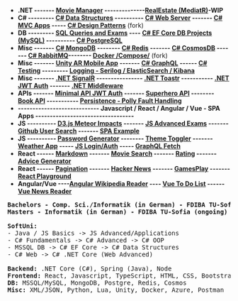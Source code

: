- **.NET ------- [Movie Manager](https://github.com/ivaaak/ASP.NET-MovieManager) --------------[RealEstate (MediatR)](https://github.com/ivaaak/ASP.NET-RealEstate)-WIP**
- **C# ---------  [C# Data Structures](https://github.com/ivaaak/CSharp-Data-Structures) ---------- [C# Web Server](https://github.com/ivaaak/CSharp-Web-Server/tree/main/HTTP%20Server%20Basic) ------- [C# MVC Apps](https://github.com/ivaaak/CSharp-Web-Server) ----- [C# Design Patterns](https://github.com/ivaaak/CSharp-Design-Patterns)** (fork)
- **DB  --------- [SQL Queries and Exams](https://github.com/ivaaak/MS-SQL) ---- [C# EF Core DB Projects (MySQL)](https://github.com/ivaaak/CSharp-DB-EF-Core-Projects) ---------- [C# PostgreSQL](https://github.com/ivaaak/CSharp-PostgreSQL-Repo-Demo)**
- **Misc  ------- [C# MongoDB](https://github.com/ivaaak/CSharp-MongoDB-Demo) -------- [C# Redis](https://github.com/ivaaak/CSharp-Redis-Demo) ------- [C# CosmosDB](https://github.com/ivaaak/CSharp-Cosmos-DB-Demo) ------- [C# RabbitMQ](https://github.com/ivaaak/CSharp-RabbitMQ)-------- [Docker /Compose/](https://github.com/ivaaak/Docker)** (fork)
- **Misc ------- [Unity AR Mobile App](https://github.com/ivaaak/Unity/tree/main/AR%20Furniture%20Test) ------- [C# GraphQL](https://github.com/ivaaak/GraphQL-Api-Demo) ------ [C# Testing](https://github.com/ivaaak/CSharp-Testing) --------- [Logging - Serilog / ElasticSearch / Kibana](https://github.com/ivaaak/CSharp-ElasticSearch-Kibana)**
- **Misc  ------- [.NET SignalR](https://github.com/ivaaak/SignalR-Demo) ---------------- [.NET Toastr](https://github.com/ivaaak/ASP.NET-Toastr-Demo) ----------- [.NET JWT Auth](https://github.com/ivaaak/JWT-Auth/tree/main/ASP.NET%20JWT%20Auth%20Demo) ------- [.NET Middleware](https://github.com/ivaaak/.NET-Middlewares)**
- **APIs ------- [Minimal API JWT Auth](https://github.com/ivaaak/CSharp-API/tree/main/ASP.NET%20MinimalAPI%20Auth) ------- [Superhero API](https://github.com/ivaaak/CSharp-API/tree/main/ASP.NET%20SuperHeroAPI) -------- [Book API](https://github.com/ivaaak/CSharp-API/tree/main/ASP.NET%20BookAPI) -----------  [Persistence -  Polly Fault Handling](https://github.com/ivaaak/CSharp-Polly-Request-Response)**
- **---------------------------- Javascript / React / Angular / Vue - SPA Apps ----------------------------------**
- **JS ---------- [D3.js Meteor Impacts](https://github.com/ivaaak/JS-D3-Map-Meteor-Impacts) ------- [JS Advanced Exams](https://github.com/ivaaak/JS-Advanced-Exams) ------- [Github User Search](https://github.com/ivaaak/JS-Github-User-Search) ------- [SPA Example](https://github.com/ivaaak/JS-SPA-Demo/)** 
- **JS ---------- [Password Generator](https://github.com/ivaaak/JS-Password-generator) -------- [Theme Toggler](https://github.com/ivaaak/JS-Theme-Toggle) ------- [Weather App](https://github.com/ivaaak/JS-Weather-App) ----- [JS Login/Auth](https://github.com/ivaaak/JS-Login-Auth) ----- [GraphQL Fetch](https://github.com/ivaaak/GraphQL-Demo/tree/main/JS%20GraphQL%20Client%20Fetch)**
- **React ------  [Markdown](https://github.com/ivaaak/React-Markdown-Preview) ------- [Movie Search](https://github.com/ivaaak/React-MovieSearch-SPA) ------- [Rating](https://github.com/ivaaak/React-Rating-Component) ------- [Advice Generator](https://github.com/ivaaak/React-Advice-Generator)**
- **React ------ [Pagination](https://github.com/ivaaak/React-Pagination-Github) ------- [Hacker News](https://github.com/ivaaak/React-Hacker-News) ------- [GamesPlay](https://github.com/ivaaak/React-Games-Play) ------- [React Playground](https://github.com/ivaaak/React-Playground)**
- **Angular/Vue ----[Angular Wikipedia Reader](https://github.com/ivaaak/Angular-Wikipedia-Reader) ---- [Vue To Do List](https://github.com/ivaaak/VueJS-To-Do-List) ------ [Vue News Reader](https://github.com/ivaaak/Vue.js-News-Reader)**


<pre><b>Bachelors - Comp. Sci./Informatik (in German) - FDIBA TU-Sofia</b>
<b>Masters - Informatik (in German) - FDIBA TU-Sofia (ongoing)</b>

<b>SoftUni:</b>
- Java / JS Basics -> JS Advanced/Applications
- C# Fundamentals -> C# Advanced -> C# OOP
- MSSQL DB -> C# EF Core -> C# Data Structures
- C# Web -> C# .NET Core (Web Advanced)

<b>Backend:</b> .NET Core (C#), Spring (Java), Node
<b>Frontend:</b> React, Javascript, TypeScript, HTML, CSS, Bootstrap
<b>DB:</b> MSSQL/MySQL, MongoDB, Postgre, Redis, Cosmos
<b>Misc:</b> XML/JSON, Python, Lua, Unity, Docker, Azure, Postman
</pre>
